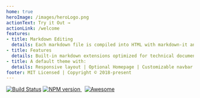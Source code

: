```yaml
---
home: true 
heroImage: /images/heroLogo.png
actionText: Try it Out →
actionLink: /welcome
features:
- title: Markdown Editing 
  details: Each markdown file is compiled into HTML with markdown-it and then processed as the template of a Vue component. 
- title: Features 
  details: Built-in markdown extensions optimized for technical documentation | Multi -language Support | Vue-powered custom theme system | Automatic Service Worker generation and more...
- title: A default theme with:
  details: Responsive layout | Optional Homepage | Customizable navbar and sidebar | Auto-generated GitHub link and page edit links
footer: MIT Licensed | Copyright © 2018-present 
---
```

[![Build Status](https://travis-ci.org/iwilfried/vuepress-boilerplate.svg?branch=master)](https://travis-ci.org/iwilfried/vuepress-boilerplate)
<a href="https://www.npmjs.org/package/markdown-it" rel="nofollow"><img src="https://img.shields.io/npm/v/markdown-it.svg?style=flat" alt="NPM version" /> </a> &nbsp; 
[![Awesome](https://cdn.rawgit.com/sindresorhus/awesome/d7305f38d29fed78fa85652e3a63e154dd8e8829/media/badge.svg)](https://github.com/sindresorhus/awesome)  
 


